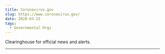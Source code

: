 ```yaml
---
title: Coronavirus.gov
slug: https://www.coronavirus.gov/
date: 2020-03-22
tags:
  - Governmental Orgs
---
```


Clearinghouse for official news and alerts.

---
